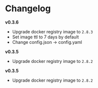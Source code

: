 # Changelog

**v0.3.6**

- Upgrade docker registry image to `2.8.3`
- Set image ttl to 7 days by default
- Change config.json -> config.yaml

**v0.3.5**

- Upgrade docker registry image to `2.8.2`

**v0.3.5**

- Upgrade docker registry image to `2.8.2`